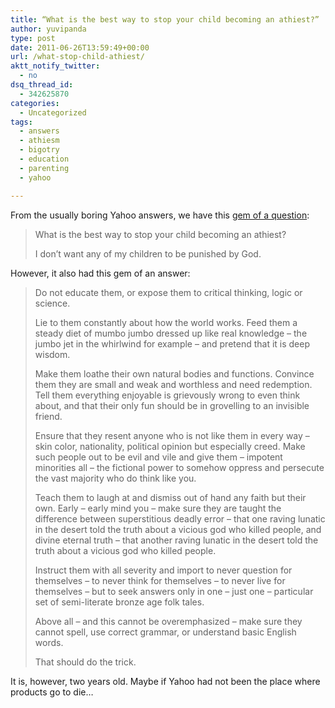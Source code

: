 ```yaml
---
title: “What is the best way to stop your child becoming an athiest?”
author: yuvipanda
type: post
date: 2011-06-26T13:59:49+00:00
url: /what-stop-child-athiest/
aktt_notify_twitter:
  - no
dsq_thread_id:
  - 342625870
categories:
  - Uncategorized
tags:
  - answers
  - athiesm
  - bigotry
  - education
  - parenting
  - yahoo

---
```

From the usually boring Yahoo answers, we have this [gem of a question][1]:

> What is the best way to stop your child becoming an athiest?
> 
> I don&#8217;t want any of my children to be punished by God.

However, it also had this gem of an answer:

> Do not educate them, or expose them to critical thinking, logic or science.
> 
> Lie to them constantly about how the world works. Feed them a steady diet of mumbo jumbo dressed up like real knowledge &#8211; the jumbo jet in the whirlwind for example &#8211; and pretend that it is deep wisdom.
> 
> Make them loathe their own natural bodies and functions. Convince them they are small and weak and worthless and need redemption. Tell them everything enjoyable is grievously wrong to even think about, and that their only fun should be in grovelling to an invisible friend.
> 
> Ensure that they resent anyone who is not like them in every way &#8211; skin color, nationality, political opinion but especially creed. Make such people out to be evil and vile and give them &#8211; impotent minorities all &#8211; the fictional power to somehow oppress and persecute the vast majority who do think like you.
> 
> Teach them to laugh at and dismiss out of hand any faith but their own. Early &#8211; early mind you &#8211; make sure they are taught the difference between superstitious deadly error &#8211; that one raving lunatic in the desert told the truth about a vicious god who killed people, and divine eternal truth &#8211; that another raving lunatic in the desert told the truth about a vicious god who killed people.
> 
> Instruct them with all severity and import to never question for themselves &#8211; to never think for themselves &#8211; to never live for themselves &#8211; but to seek answers only in one &#8211; just one &#8211; particular set of semi-literate bronze age folk tales.
> 
> Above all &#8211; and this cannot be overemphasized &#8211; make sure they cannot spell, use correct grammar, or understand basic English words.
> 
> That should do the trick.

It is, however, two years old. Maybe if Yahoo had not been the place where products go to die&#8230;

 [1]: http://answers.yahoo.com/question/index;_ylt=AsrKG62JfeU5scqqMv6mO0ojzKIX;_ylv=3?qid=20090208040536AAHBrYH